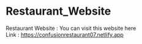 # Restaurant_Website
Restaurant Website : You can visit this website here <br>
Link : https://confusionrestaurant07.netlify.app
